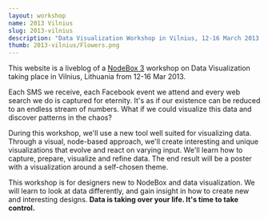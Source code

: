 ```yaml
---
layout: workshop
name: 2013 Vilnius
slug: 2013-vilnius
description: "Data Visualization Workshop in Vilnius, 12-16 March 2013."
thumb: 2013-vilnius/Flowers.png
---
```

<p>This website is a liveblog of a <a href="http://nodebox.net/">NodeBox 3</a> workshop on Data Visualization taking place in Vilnius, Lithuania from 12-16 Mar 2013.<p>

<p>Each SMS we receive, each Facebook event we attend and every web search we do is captured for eternity. It's as if our existence can be reduced to an endless stream of numbers. What if we could visualize this data and discover patterns in the chaos? </p>

<p> During this workshop, we'll use a new tool well suited for visualizing data. Through a visual, node-based approach, we'll create interesting and unique visualizations that evolve and react on varying input. We'll learn how to capture, prepare, visualize and refine data. The end result will be a poster with a visualization around a self-chosen theme. </p>

<p>This workshop is for designers new to NodeBox and data visualization. We will learn to look at data differently, and gain insight in how to create new and interesting designs. <strong>Data is taking over your life. It's time to take control.</strong></p>